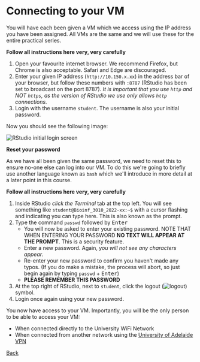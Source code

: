 # Connecting to your VM

You will have each been given a VM which we access using the IP address you have been assigned.
All VMs are the same and we will use these for the entire practical series.

**Follow all instructions here very, very carefully**

1. Open your favourite internet browser. We recommend Firefox, but Chrome is also acceptable. Safari and Edge are discouraged.
2. Enter your given IP address (`http://10.150.x.xx`) in the address bar of your browser, but follow these numbers with `:8787` (RStudio has been set to broadcast on the port 8787). *It is important that you use `http` and NOT `https`, as the version of RStudio we use only allows `http` connections.*
3. Login with the username `student`. The username is also your initial password.

Now you should see the following image:

![RStudio initial login screen](../Bash_Practicals/images/RStudio_VM_login.png)


**Reset your password**

As we have all been given the same password, we need to reset this to ensure no-one else can log into our VM.
To do this we're going to briefly use another language known as `bash` which we'll introduce in more detail at a later point in this course.

**Follow all instructions here very, very carefully**

1. Inside RStudio *click the Terminal* tab at the top left. You will see something like `student@Bioinf_3010_2022-xx:~$` with a cursor flashing and indicating you can type here.
This is also known as the prompt.
2. Type the command `passwd` followed by <kbd>Enter</kbd>
    - You will now be asked to enter your existing password. NOTE THAT WHEN ENTERING YOUR PASSWORD **NO TEXT WILL APPEAR AT THE PROMPT**. This is a security feature.
    - Enter a new password. Again, *you will not see any characters appear*.
    - Re-enter your new password to confirm you haven't made any typos. (If you do make a mistake, the process will abort, so just begin again by typing `passwd` + <kbd>Enter</kbd>)
    - **PLEASE REMEMBER THIS PASSWORD**
3. At the top right of RStudio, next to `student`, click the logout (![logout](../Bash_Practicals/images/logout.png)) symbol.
4. Login once again using your new password.

You now have access to your VM.
Importantly, you will be the only person to be able to access your VM:

- When connected directly to the University WiFi Network
- When connected from another network using the [University of Adelaide VPN](https://www.adelaide.edu.au/technology/your-services/network-services/remote-access-via-virtual-private-network-vpn)

[Back](Bash_Practicals/1_IntroBash)